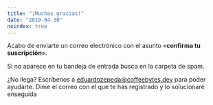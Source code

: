 ```yaml
---
title: "¡Muchas gracias!"
date: "2019-04-30"
noindex: true
---
```


Acabo de enviarte un correo electrónico con el asunto «**confirma tu suscripción**».

Si no aparece en tu bandeja de entrada busca en la carpeta de spam.

¿No llega? Escríbenos a [eduardozepeda@coffeebytes.dev](mailto:eduardozepeda@coffeebytes.dev) para poder ayudarte. Dime el correo con el que te has registrado y lo solucionaré enseguida
